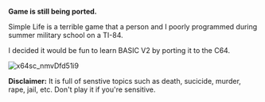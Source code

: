 **Game is still being ported.**

Simple Life is a terrible game that a person and I poorly programmed during summer military school on a TI-84.

I decided it would be fun to learn BASIC V2 by porting it to the C64.

![x64sc_nmvDfd51i9](https://github.com/halogod35/c64-programs/assets/6503891/606cfa16-ad06-4b16-a96a-5eb346c731f3)

**Disclaimer:** It is full of senstive topics such as death, sucicide, murder, rape, jail, etc. Don't play it if you're sensitive.
